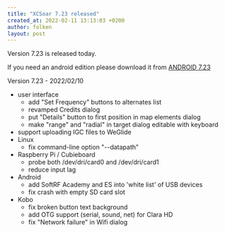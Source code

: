```yaml
---
title: "XCSoar 7.23 released"
created_at: 2022-02-11 13:13:03 +0200
author: folken
layout: post
---
```

Version 7.23 is released today.

If you need an android edition please download it from [ANDROID 7.23](https://download.xcsoar.org/releases/7.23/ANDROID)

Version 7.23 - 2022/02/10
* user interface
  - add "Set Frequency" buttons to alternates list
  - revamped Credits dialog
  - put "Details" button to first position in map elements dialog
  - make "range" and "radial" in target dialog editable with keyboard
* support uploading IGC files to WeGlide
* Linux
  - fix command-line option "--datapath"
* Raspberry Pi / Cubieboard
  - probe both /dev/dri/card0 and /dev/dri/card1
  - reduce input lag
* Android
  - add SoftRF Academy and ES into 'white list' of USB devices
  - fix crash with empty SD card slot
* Kobo
  - fix broken button text background
  - add OTG support (serial, sound, net) for Clara HD
  - fix "Network failure" in Wifi dialog
